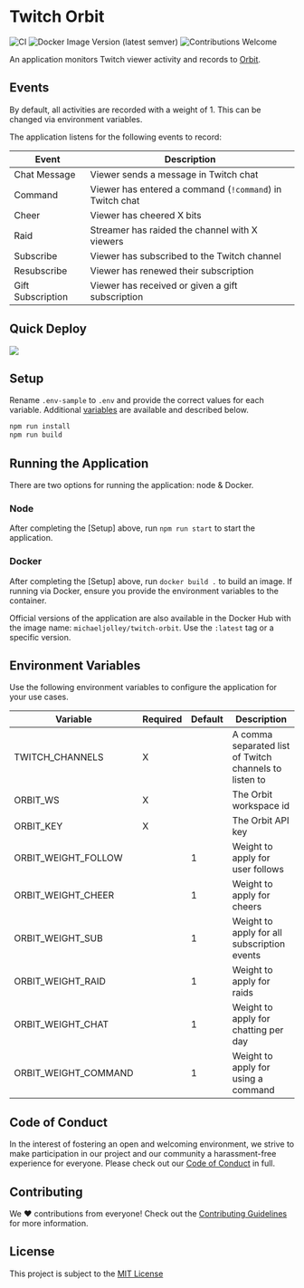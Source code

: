 # Twitch Orbit

![CI](https://github.com/michaeljolley/twitch-orbit/actions/workflows/CI.yml/badge.svg)
![Docker Image Version (latest semver)](https://img.shields.io/docker/v/michaeljolley/twitch-orbit?sort=semver)
![Contributions Welcome](https://img.shields.io/badge/contributions-welcome-brightgreen)

An application monitors Twitch viewer activity and records to [Orbit](https://orbit.love).

## Events

By default, all activities are recorded with a weight of 1. This can be changed
via environment variables.

The application listens for the following events to record:

| Event | Description |
| --- | --- |
| Chat Message | Viewer sends a message in Twitch chat |
| Command | Viewer has entered a command (`!command`) in Twitch chat |
| Cheer | Viewer has cheered X bits |
| Raid | Streamer has raided the channel with X viewers |
| Subscribe | Viewer has subscribed to the Twitch channel |
| Resubscribe | Viewer has renewed their subscription |
| Gift Subscription | Viewer has received or given a gift subscription |

## Quick Deploy

<a href="https://render.com/deploy?repo=https://github.com/phazonoverload/twitch-orbit">
  <img src="https://render.com/images/deploy-to-render-button.svg">
</a>

## Setup

Rename `.env-sample` to `.env` and provide the correct values for each variable.
Additional [variables](#Environment_Variables) are available and described below.

```bash
npm run install
npm run build
```

## Running the Application

There are two options for running the application: node & Docker.

### Node

After completing the [Setup] above, run `npm run start` to start the application.

### Docker

After completing the [Setup] above, run `docker build .` to build an image. If
running via Docker, ensure you provide the environment variables to the container.

Official versions of the application are also available in the Docker Hub
with the image name: `michaeljolley/twitch-orbit`. Use the `:latest` tag or
a specific version.

## Environment Variables

Use the following environment variables to configure the application for your
use cases.

| Variable | Required | Default | Description |
| --- | --- | --- | --- |
| TWITCH_CHANNELS | X | | A comma separated list of Twitch channels to listen to |
| ORBIT_WS | X | | The Orbit workspace id |
| ORBIT_KEY | X | | The Orbit API key |
| ORBIT_WEIGHT_FOLLOW     | | 1 | Weight to apply for user follows |
| ORBIT_WEIGHT_CHEER      | | 1 | Weight to apply for cheers |
| ORBIT_WEIGHT_SUB        | | 1 | Weight to apply for all subscription events |
| ORBIT_WEIGHT_RAID       | | 1 | Weight to apply for raids |
| ORBIT_WEIGHT_CHAT       | | 1 | Weight to apply for chatting per day |
| ORBIT_WEIGHT_COMMAND    | | 1 | Weight to apply for using a command |

## Code of Conduct

In the interest of fostering an open and welcoming environment, we strive to make participation in our project and our community a harassment-free experience for everyone. Please check out our [Code of Conduct](CODE_OF_CONDUCT.md) in full.

## Contributing

We :heart: contributions from everyone! Check out the [Contributing Guidelines](CONTRIBUTING.md) for more information.

## License

This project is subject to the [MIT License](LICENSE)
